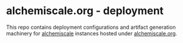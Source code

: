# alchemiscale.org - deployment

This repo contains deployment configurations and artifact generation machinery for [alchemiscale](https://github.com/OpenFreeEnergy/alchemiscale) instances hosted under [alchemiscale.org](https://alchemiscale.org/).
